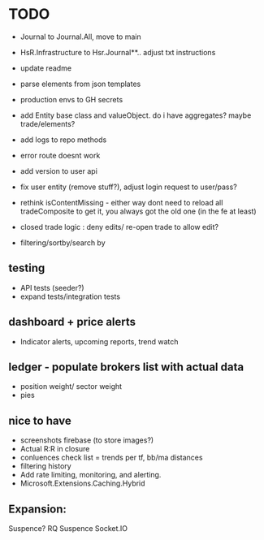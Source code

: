 ﻿
# TODO
- Journal to Journal.All, move to main
- HsR.Infrastructure to Hsr.Journal**.. adjust txt instructions

- update readme
- parse elements from json templates
- production envs to GH secrets
- add Entity base class and valueObject. do i have aggregates? maybe trade/elements?
- add logs to repo methods

- error route doesnt work 

- add version to user api
- fix user entity (remove stuff?), adjust login request to user/pass?

- rethink isContentMissing - either way dont need to reload all tradeComposite to get it, you always got the old one (in the fe at least)
- closed trade logic : deny edits/ re-open trade to allow edit?

- filtering/sortby/search by

## testing
- API tests (seeder?)
- expand tests/integration tests

## dashboard + price alerts
- Indicator alerts, upcoming reports, trend watch

## ledger - populate brokers list with actual data
- position weight/ sector weight
- pies

## nice to have
- screenshots firebase (to store images?)
- Actual R:R in closure
- conluences check list = trends per tf, bb/ma distances
- filtering history
- Add rate limiting, monitoring, and alerting.
- Microsoft.Extensions.Caching.Hybrid

## Expansion:
Suspence? RQ Suspence
Socket.IO